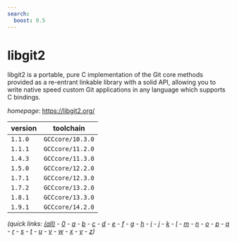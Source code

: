 ```yaml
---
search:
  boost: 0.5
---
```

# libgit2

libgit2 is a portable, pure C implementation of the Git core methods provided as a re-entrant linkable library with a solid API, allowing you to write native speed custom Git applications in any language which supports C bindings.

*homepage*: <https://libgit2.org/>

version | toolchain
--------|----------
``1.1.0`` | ``GCCcore/10.3.0``
``1.1.1`` | ``GCCcore/11.2.0``
``1.4.3`` | ``GCCcore/11.3.0``
``1.5.0`` | ``GCCcore/12.2.0``
``1.7.1`` | ``GCCcore/12.3.0``
``1.7.2`` | ``GCCcore/13.2.0``
``1.8.1`` | ``GCCcore/13.3.0``
``1.9.1`` | ``GCCcore/14.2.0``


*(quick links: [(all)](../index.md) - [0](../0/index.md) - [a](../a/index.md) - [b](../b/index.md) - [c](../c/index.md) - [d](../d/index.md) - [e](../e/index.md) - [f](../f/index.md) - [g](../g/index.md) - [h](../h/index.md) - [i](../i/index.md) - [j](../j/index.md) - [k](../k/index.md) - [l](../l/index.md) - [m](../m/index.md) - [n](../n/index.md) - [o](../o/index.md) - [p](../p/index.md) - [q](../q/index.md) - [r](../r/index.md) - [s](../s/index.md) - [t](../t/index.md) - [u](../u/index.md) - [v](../v/index.md) - [w](../w/index.md) - [x](../x/index.md) - [y](../y/index.md) - [z](../z/index.md))*

